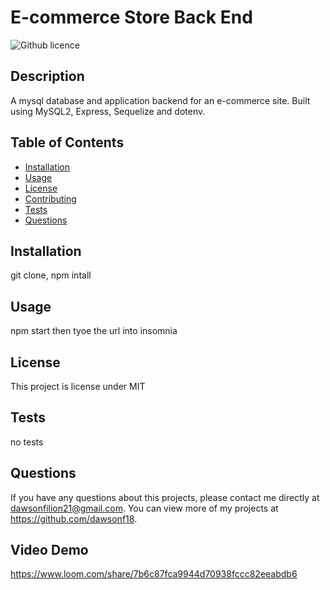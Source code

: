 # E-commerce Store Back End
  ![Github licence](http://img.shields.io/badge/license-MIT-blue.svg)
  
  ## Description 
  A mysql database and application backend for an e-commerce site. Built using MySQL2, Express, Sequelize and dotenv.
  ## Table of Contents
  * [Installation](#installation)
  * [Usage](#usage)
  * [License](#license)
  * [Contributing](#contributing)
  * [Tests](#tests)
  * [Questions](#questions)
  
  ## Installation 
  git clone, npm intall
  ## Usage 
  npm start then tyoe the url into insomnia
  ## License 
  This project is license under MIT
  ## Tests
  no tests
  ## Questions
  If you have any questions about this projects, please contact me directly at dawsonfilion21@gmail.com. You can view more of my projects at https://github.com/dawsonf18.
  ## Video Demo

https://www.loom.com/share/7b6c87fca9944d70938fccc82eeabdb6
